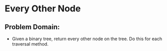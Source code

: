 # Every Other Node

## Problem Domain:
* Given a binary tree, return every other node on the tree. Do this for each traversal method.